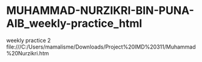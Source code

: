 # MUHAMMAD-NURZIKRI-BIN-PUNA-AIB_weekly-practice_html
weekly practice 2 file:///C:/Users/mamalisme/Downloads/Project%20IMD%20311/Muhammad%20Nurzikri.htm
